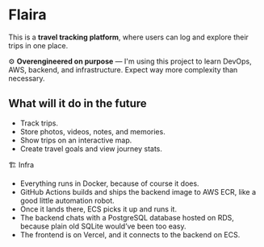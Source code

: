 # Flaira

This is a **travel tracking platform**, where users can log and explore their trips in one place.

⚙️ **Overengineered on purpose** — I'm using this project to learn DevOps, AWS, backend, and infrastructure. Expect way more complexity than necessary.

## What will it do in the future

- Track trips.
- Store photos, videos, notes, and memories.
- Show trips on an interactive map.
- Create travel goals and view journey stats.

🏗️ Infra

- Everything runs in Docker, because of course it does.
- GitHub Actions builds and ships the backend image to AWS ECR, like a good little automation robot.
- Once it lands there, ECS picks it up and runs it.
- The backend chats with a PostgreSQL database hosted on RDS, because plain old SQLite would’ve been too easy.
- The frontend is on Vercel, and it connects to the backend on ECS.
